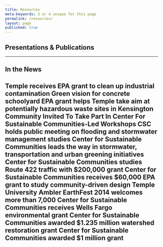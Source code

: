 ```yaml
---
title: Resources
meta-keywords: 3 or 4 unique for this page
permalink: /resources/
layout: page
published: true
---
```


## Presentations & Publications







---

## In the News

Temple receives EPA grant to clean up industrial contamination
Green vision for concrete schoolyard
EPA grant helps Temple take aim at potentially hazardous waste sites in Kensington
Community Invited To Take Part In Center For Sustainable Communities-Led Workshops
CSC holds public meeting on flooding and stormwater management studies
Center for Sustainable Communities leads the way in stormwater, transportation and urban greening initiatives
Center for Sustainable Communities studies Route 422 traffic with $200,000 grant
Center for Sustainable Communities receives $60,000 EPA grant to study community-driven design
Temple University Ambler EarthFest 2014 welcomes more than 7,000
Center for Sustainable Communities receives Wells Fargo environmental grant
Center for Sustainable Communities awarded $1.235 million watershed restoration grant
Center for Sustainable Communities awarded $1 million grant
---

